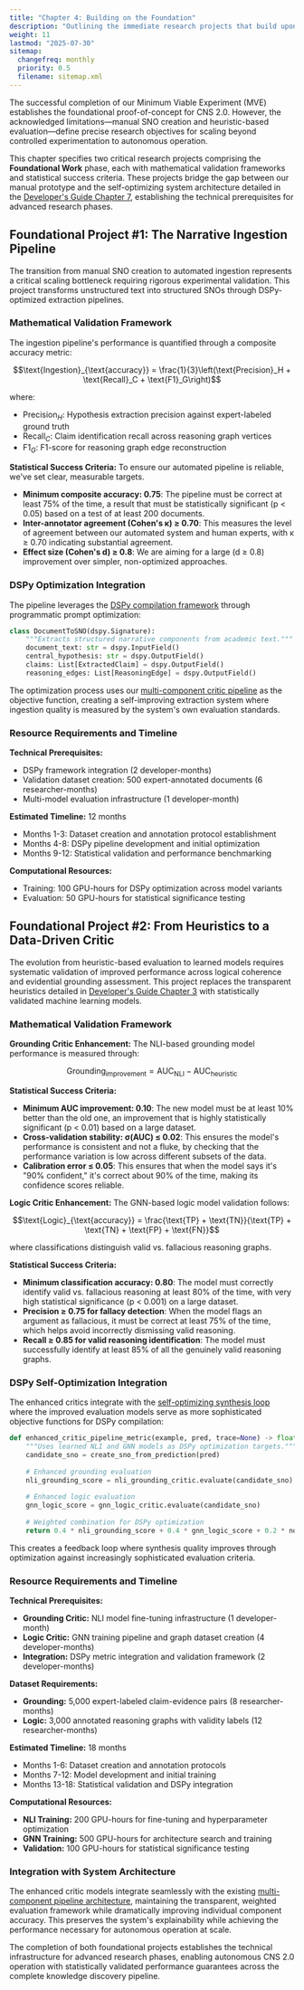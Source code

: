 ```yaml
---
title: "Chapter 4: Building on the Foundation"
description: "Outlining the immediate research projects that build upon the MVE to enable the broader research vision."
weight: 11
lastmod: "2025-07-30"
sitemap:
  changefreq: monthly
  priority: 0.5
  filename: sitemap.xml
---
```


The successful completion of our Minimum Viable Experiment (MVE) establishes the foundational proof-of-concept for CNS 2.0. However, the acknowledged limitations—manual SNO creation and heuristic-based evaluation—define precise research objectives for scaling beyond controlled experimentation to autonomous operation.

This chapter specifies two critical research projects comprising the **Foundational Work** phase, each with mathematical validation frameworks and statistical success criteria. These projects bridge the gap between our manual prototype and the self-optimizing system architecture detailed in the [Developer's Guide Chapter 7](/guides/building-cns-2.0-developers-guide/chapter-7-dspy-integration/), establishing the technical prerequisites for advanced research phases.

## Foundational Project #1: The Narrative Ingestion Pipeline

The transition from manual SNO creation to automated ingestion represents a critical scaling bottleneck requiring rigorous experimental validation. This project transforms unstructured text into structured SNOs through DSPy-optimized extraction pipelines.

### Mathematical Validation Framework

The ingestion pipeline's performance is quantified through a composite accuracy metric:

$$\text{Ingestion}_{\text{accuracy}} = \frac{1}{3}\left(\text{Precision}_H + \text{Recall}_C + \text{F1}_G\right)$$

where:
- $\text{Precision}_H$: Hypothesis extraction precision against expert-labeled ground truth
- $\text{Recall}_C$: Claim identification recall across reasoning graph vertices  
- $\text{F1}_G$: F1-score for reasoning graph edge reconstruction

**Statistical Success Criteria:**
To ensure our automated pipeline is reliable, we've set clear, measurable targets.
- **Minimum composite accuracy: 0.75**: The pipeline must be correct at least 75% of the time, a result that must be statistically significant (p < 0.05) based on a test of at least 200 documents.
- **Inter-annotator agreement (Cohen's κ) ≥ 0.70**: This measures the level of agreement between our automated system and human experts, with κ ≥ 0.70 indicating substantial agreement.
- **Effect size (Cohen's d) ≥ 0.8**: We are aiming for a large (d ≥ 0.8) improvement over simpler, non-optimized approaches.

### DSPy Optimization Integration

The pipeline leverages the [DSPy compilation framework](/guides/building-cns-2.0-developers-guide/chapter-7-dspy-integration/) through programmatic prompt optimization:

```python
class DocumentToSNO(dspy.Signature):
    """Extracts structured narrative components from academic text."""
    document_text: str = dspy.InputField()
    central_hypothesis: str = dspy.OutputField()
    claims: List[ExtractedClaim] = dspy.OutputField()
    reasoning_edges: List[ReasoningEdge] = dspy.OutputField()
```

The optimization process uses our [multi-component critic pipeline](/guides/building-cns-2.0-developers-guide/chapter-3-critic-pipeline/) as the objective function, creating a self-improving extraction system where ingestion quality is measured by the system's own evaluation standards.

### Resource Requirements and Timeline

**Technical Prerequisites:**
- DSPy framework integration (2 developer-months)
- Validation dataset creation: 500 expert-annotated documents (6 researcher-months)
- Multi-model evaluation infrastructure (1 developer-month)

**Estimated Timeline:** 12 months
- Months 1-3: Dataset creation and annotation protocol establishment
- Months 4-8: DSPy pipeline development and initial optimization
- Months 9-12: Statistical validation and performance benchmarking

**Computational Resources:**
- Training: 100 GPU-hours for DSPy optimization across model variants
- Evaluation: 50 GPU-hours for statistical significance testing

## Foundational Project #2: From Heuristics to a Data-Driven Critic

The evolution from heuristic-based evaluation to learned models requires systematic validation of improved performance across logical coherence and evidential grounding assessment. This project replaces the transparent heuristics detailed in [Developer's Guide Chapter 3](/guides/building-cns-2.0-developers-guide/chapter-3-critic-pipeline/) with statistically validated machine learning models.

### Mathematical Validation Framework

**Grounding Critic Enhancement:**
The NLI-based grounding model performance is measured through:

$$\text{Grounding}_{\text{improvement}} = \text{AUC}_{\text{NLI}} - \text{AUC}_{\text{heuristic}}$$

**Statistical Success Criteria:**
- **Minimum AUC improvement: 0.10**: The new model must be at least 10% better than the old one, an improvement that is highly statistically significant (p < 0.01) based on a large dataset.
- **Cross-validation stability: σ(AUC) ≤ 0.02**: This ensures the model's performance is consistent and not a fluke, by checking that the performance variation is low across different subsets of the data.
- **Calibration error ≤ 0.05**: This ensures that when the model says it's "90% confident," it's correct about 90% of the time, making its confidence scores reliable.

**Logic Critic Enhancement:**
The GNN-based logic model validation follows:

$$\text{Logic}_{\text{accuracy}} = \frac{\text{TP} + \text{TN}}{\text{TP} + \text{TN} + \text{FP} + \text{FN}}$$

where classifications distinguish valid vs. fallacious reasoning graphs.

**Statistical Success Criteria:**
- **Minimum classification accuracy: 0.80**: The model must correctly identify valid vs. fallacious reasoning at least 80% of the time, with very high statistical significance (p < 0.001) on a large dataset.
- **Precision ≥ 0.75 for fallacy detection**: When the model flags an argument as fallacious, it must be correct at least 75% of the time, which helps avoid incorrectly dismissing valid reasoning.
- **Recall ≥ 0.85 for valid reasoning identification**: The model must successfully identify at least 85% of all the genuinely valid reasoning graphs.

### DSPy Self-Optimization Integration

The enhanced critics integrate with the [self-optimizing synthesis loop](/guides/building-cns-2.0-developers-guide/chapter-7-dspy-integration/) where the improved evaluation models serve as more sophisticated objective functions for DSPy compilation:

```python
def enhanced_critic_pipeline_metric(example, pred, trace=None) -> float:
    """Uses learned NLI and GNN models as DSPy optimization targets."""
    candidate_sno = create_sno_from_prediction(pred)
    
    # Enhanced grounding evaluation
    nli_grounding_score = nli_grounding_critic.evaluate(candidate_sno)
    
    # Enhanced logic evaluation  
    gnn_logic_score = gnn_logic_critic.evaluate(candidate_sno)
    
    # Weighted combination for DSPy optimization
    return 0.4 * nli_grounding_score + 0.4 * gnn_logic_score + 0.2 * novelty_score
```

This creates a feedback loop where synthesis quality improves through optimization against increasingly sophisticated evaluation criteria.

### Resource Requirements and Timeline

**Technical Prerequisites:**
- **Grounding Critic:** NLI model fine-tuning infrastructure (1 developer-month)
- **Logic Critic:** GNN training pipeline and graph dataset creation (4 developer-months)
- **Integration:** DSPy metric integration and validation framework (2 developer-months)

**Dataset Requirements:**
- **Grounding:** 5,000 expert-labeled claim-evidence pairs (8 researcher-months)
- **Logic:** 3,000 annotated reasoning graphs with validity labels (12 researcher-months)

**Estimated Timeline:** 18 months
- Months 1-6: Dataset creation and annotation protocols
- Months 7-12: Model development and initial training
- Months 13-18: Statistical validation and DSPy integration

**Computational Resources:**
- **NLI Training:** 200 GPU-hours for fine-tuning and hyperparameter optimization
- **GNN Training:** 500 GPU-hours for architecture search and training
- **Validation:** 100 GPU-hours for statistical significance testing

### Integration with System Architecture

The enhanced critic models integrate seamlessly with the existing [multi-component pipeline architecture](/guides/building-cns-2.0-developers-guide/chapter-3-critic-pipeline/), maintaining the transparent, weighted evaluation framework while dramatically improving individual component accuracy. This preserves the system's explainability while achieving the performance necessary for autonomous operation at scale.

The completion of both foundational projects establishes the technical infrastructure for advanced research phases, enabling autonomous CNS 2.0 operation with statistically validated performance guarantees across the complete knowledge discovery pipeline.
